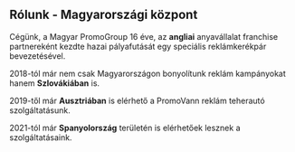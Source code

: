 ## Rólunk - Magyarországi központ

Cégünk, a Magyar PromoGroup 16 éve, az **angliai** anyavállalat franchise partnereként kezdte hazai pályafutását egy speciális reklámkerékpár bevezetésével.

2018-tól már nem csak Magyarországon bonyolítunk reklám kampányokat hanem **Szlovákiában** is.

2019-től már **Ausztriában** is elérhető a PromoVann reklám teherautó szolgáltatásunk.

2021-tól már **Spanyolország** területén is elérhetőek lesznek a szolgáltatásaink.
